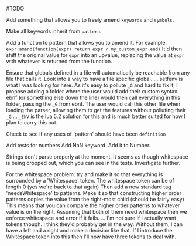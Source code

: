 #TODO

Add something that allows you to freely amend `keywords` and `symbols`.

Make all keywords inherit from `pattern`.

Add a function to pattern that allows you to amend it.
For example:
`expr:amend(function(expr) return expr / my_custom_expr end)`
It'd then shift the original value for `expr` into an upvalue, replacing the value at `expr` with whatever is returned from the function.

Ensure that globals defined in a file will automatically be reachable from any file that calls it.
Look into a way to have a file specific global.
...
setfenv is what I was looking for here.
As it's easy to pollute `_G` and hard to fix it, I propose adding a folder where the user would add their custom syntax.
ebnf (or something else down the line) would then call everything in this folder, passing the `_G` from ebnf.
The user would call this other file when loading the parser, allowing them to get the features without polluting their `_G`
...
`_ENV` is the lua 5.2 solution for this and is much better suited for how I plan to carry this out.

Check to see if any uses of 'pattern' should have been `definition`

Add tests for numbers
Add NaN keyword. Add it to Number.


Strings don't parse properly at the moment. It seems as though whitespace is being cropped out, which you can see in the tests. Investigate further.


For the whitespace problem:
try and make it so that everything is surrounded by a 'Whitespace' token.
The whitespace token can be of length 0 (yes we're back to that again)
Then add a new standard tag 'needsWhitespace' to patterns. Make it so that constructing higher order patterns copies the value from the right-most child (should be fairly easy)
This means that you can compare the higher order patterns to whatever value is on the right. Assuming that both of them need whitespace then we enforce whitespace and error if it fails.
...
I'm not sure if I actually want tokens though. I think they'd probably get in the way. Without them, I can have a left and a right and make a decision like that.
If I introduce the Whitespace token into this then I'll now have three tokens to deal with.
